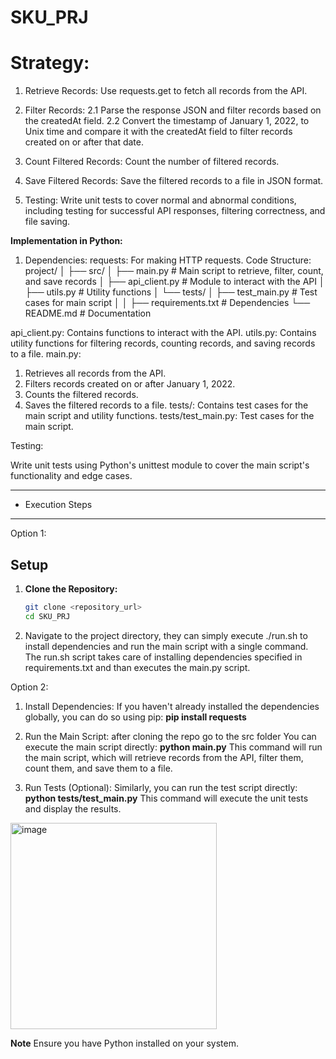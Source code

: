 # SKU_PRJ
# Strategy:
1. Retrieve Records:
    Use requests.get to fetch all records from the API.
   
2. Filter Records:
      2.1 Parse the response JSON and filter records based on the createdAt field.
      2.2 Convert the timestamp of January 1, 2022, to Unix time and compare it with the createdAt field to filter records     created on or after that date.
3. Count Filtered Records:
    Count the number of filtered records.
4. Save Filtered Records:
    Save the filtered records to a file in JSON format.
5. Testing:
    Write unit tests to cover normal and abnormal conditions, including testing for successful API responses, filtering correctness, and file saving.
   
**Implementation in Python:**
1. Dependencies:
  requests: For making HTTP requests.
Code Structure:
project/
│
├── src/
│ ├── main.py # Main script to retrieve, filter, count, and save records
│ ├── api_client.py # Module to interact with the API
│ ├── utils.py # Utility functions
│ └── tests/
│ ├── test_main.py # Test cases for main script
│ 
│
├── requirements.txt # Dependencies
└── README.md # Documentation

api_client.py: Contains functions to interact with the API.
utils.py: Contains utility functions for filtering records, counting records, and saving records to a file.
main.py:
  1. Retrieves all records from the API.
  2. Filters records created on or after January 1, 2022.
  3. Counts the filtered records.
  4. Saves the filtered records to a file.
tests/: Contains test cases for the main script and utility functions.
tests/test_main.py: Test cases for the main script.

Testing:

Write unit tests using Python's unittest module to cover the main script's functionality and edge cases.

*********************************************************************************************************
* Execution Steps
*********************************************************************************************************
Option 1:

## Setup

1. **Clone the Repository:**
   
   ```bash
   git clone <repository_url>
   cd SKU_PRJ
2. Navigate to the project directory, they can simply execute ./run.sh to install dependencies and run the main script with a single command. The run.sh script takes care of installing dependencies specified in requirements.txt and than executes the main.py script.

Option 2:
1. Install Dependencies:
If you haven't already installed the dependencies globally, you can do so using pip:
**pip install requests**

2. Run the Main Script: after cloning the repo go to the src folder 
You can execute the main script directly:
**python main.py**
This command will run the main script, which will retrieve records from the API, filter them, count them, and save them to a file.

3. Run Tests (Optional):
Similarly, you can run the test script directly:
**python tests/test_main.py**
This command will execute the unit tests and display the results.

<img width="330" alt="image" src="https://github.com/AnishaDasari/SKU_PRJ/assets/166729919/e582fbc1-c0bc-440b-bb77-f272ec6e0222">

**Note**
Ensure you have Python installed on your system.

